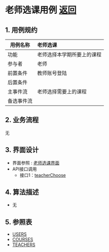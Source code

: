 # 老师选课用例 [返回](../README.md)

## 1. 用例规约

|用例名称|老师选课|
|-------|:-------------|
|功能|老师选择本学期所要上的课程|
|参与者|老师|
|前置条件|教师账号登陆|
|后置条件||
|主事件流| 老师选择需要上的课程|
|备选事件流| |

## 2. 业务流程 
无

## 3. 界面设计
- 界面参照 : [老师选课界面](https://yuhang456.github.io/is_analysis/test6/ui/teacherchoose.html)
- API接口调用
    - 接口1：[teacherChoose](../impl/老师选课接口.md)

## 4. 算法描述
- 无

## 5. 参照表

- [USERS](../DesignDatabase.md/#USERS)
- [COURSES](../DesignDatabase.md/#COURSES)
- [TEACHERS](../DesignDatabase.md/#TEACHERS)